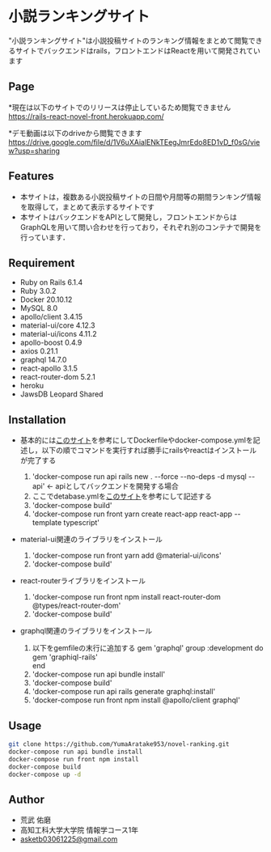# 小説ランキングサイト

"小説ランキングサイト"は小説投稿サイトのランキング情報をまとめて閲覧できるサイトでバックエンドはrails，フロントエンドはReactを用いて開発されています

## Page
*現在は以下のサイトでのリリースは停止しているため閲覧できません
https://rails-react-novel-front.herokuapp.com/

*デモ動画は以下のdriveから閲覧できます
https://drive.google.com/file/d/1V6uXAialENkTEegJmrEdo8ED1vD_f0sG/view?usp=sharing
## Features

* 本サイトは，複数ある小説投稿サイトの日間や月間等の期間ランキング情報を取得して，まとめて表示するサイトです
* 本サイトはバックエンドをAPIとして開発し，フロントエンドからはGraphQLを用いて問い合わせを行っており，それぞれ別のコンテナで開発を行っています．

## Requirement

* Ruby on Rails 6.1.4
* Ruby 3.0.2
* Docker 20.10.12
* MySQL 8.0
* apollo/client 3.4.15 
* material-ui/core 4.12.3
* material-ui/icons 4.11.2
* apollo-boost 0.4.9
* axios 0.21.1
* graphql 14.7.0
* react-apollo 3.1.5
* react-router-dom 5.2.1
* heroku
* JawsDB Leopard Shared

## Installation

- 基本的には[このサイト](https://qiita.com/kazama1209/items/5c07d9a65ef07a02a4f5)を参考にしてDockerfileやdocker-compose.ymlを記述し，以下の順でコマンドを実行すれば勝手にrailsやreactはインストールが完了する
    1. 'docker-compose run api rails new . --force --no-deps -d mysql --api' <- apiとしてバックエンドを開発する場合
    2. ここでdetabase.ymlを[このサイト](https://qiita.com/kazama1209/items/5c07d9a65ef07a02a4f5)を参考にして記述する
    3. 'docker-compose build'
    4. 'docker-compose run front yarn create react-app react-app --template typescript'

- material-ui関連のライブラリをインストール
    1. 'docker-compose run front yarn add @material-ui/icons'
    2. 'docker-compose build'

- react-routerライブラリをインストール
    1. 'docker-compose run front npm install react-router-dom @types/react-router-dom'
    2. 'docker-compose build'

- graphql関連のライブラリをインストール
    1. 以下をgemfileの末行に追加する
        gem 'graphql'
        group :development do
            gem 'graphiql-rails'  
        end
    2. 'docker-compose run api bundle install'
    3. 'docker-compose build'
    4. 'docker-compose run api rails generate graphql:install'
    5. 'docker-compose run front npm install @apollo/client graphql'
         

## Usage

```bash
git clone https://github.com/YumaAratake953/novel-ranking.git
docker-compose run api bundle install 
docker-compose run front npm install
docker-compose build
docker-compose up -d
```

## Author

* 荒武 佑磨
* 高知工科大学大学院 情報学コース1年
* asketb03061225@gmail.com
 